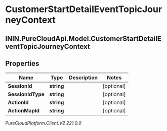 # CustomerStartDetailEventTopicJourneyContext

## ININ.PureCloudApi.Model.CustomerStartDetailEventTopicJourneyContext

## Properties

|Name | Type | Description | Notes|
|------------ | ------------- | ------------- | -------------|
| **SessionId** | **string** |  | [optional] |
| **SessionIdType** | **string** |  | [optional] |
| **ActionId** | **string** |  | [optional] |
| **ActionMapId** | **string** |  | [optional] |



_PureCloudPlatform.Client.V2 221.0.0_
